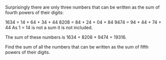 Surprisingly there are only three numbers that can be written as the sum of fourth powers of their digits:

1634 = 14 + 64 + 34 + 44 8208 = 84 + 24 + 04 + 84 9474 = 94 + 44 + 74 + 44 As 1 = 14 is not a sum it is not included.

The sum of these numbers is 1634 + 8208 + 9474 = 19316.

Find the sum of all the numbers that can be written as the sum of fifth powers of their digits.